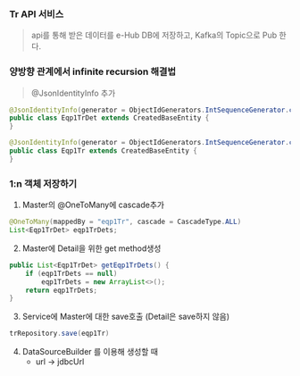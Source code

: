 ### Tr API 서비스
> api를 통해 받은 데이터를 e-Hub DB에 저장하고, Kafka의 Topic으로 Pub 한다.

### 양방향 관계에서 infinite recursion 해결법
> @JsonIdentityInfo 추가 
```java
@JsonIdentityInfo(generator = ObjectIdGenerators.IntSequenceGenerator.class)
public class Eqp1TrDet extends CreatedBaseEntity { 
}

@JsonIdentityInfo(generator = ObjectIdGenerators.IntSequenceGenerator.class)
public class Eqp1Tr extends CreatedBaseEntity { 
}
```

### 1:n 객체 저장하기
1. Master의 @OneToMany에 cascade추가
```java
@OneToMany(mappedBy = "eqp1Tr", cascade = CascadeType.ALL)
List<Eqp1TrDet> eqp1TrDets;
```
2. Master에 Detail을 위한 get method생성
```java
public List<Eqp1TrDet> getEqp1TrDets() {
    if (eqp1TrDets == null)
        eqp1TrDets = new ArrayList<>();
    return eqp1TrDets;
}
```
3. Service에 Master에 대한 save호출 (Detail은 save하지 않음)
```java
trRepository.save(eqp1Tr)
```
4. DataSourceBuilder 를 이용해 생성할 때
    * url -> jdbcUrl 